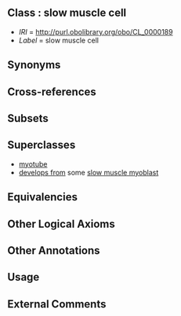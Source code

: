 
## Class : slow muscle cell

 * *IRI* = http://purl.obolibrary.org/obo/CL_0000189
 * *Label* = slow muscle cell

## Synonyms


## Cross-references


## Subsets


## Superclasses

 * [myotube](../../CL/72/CL_0002372.md)
 * [develops from](../../RO/02/RO_0002202.md) some [slow muscle myoblast](../../CL/57/CL_0000857.md)

## Equivalencies


## Other Logical Axioms


## Other Annotations


## Usage


## External Comments

